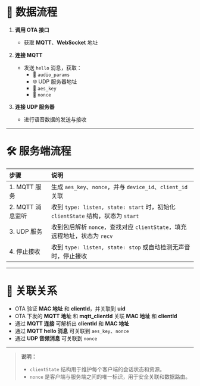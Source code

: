 # 🚦 数据流程

1. **调用 OTA 接口**
   - 获取 **MQTT**、**WebSocket** 地址

2. **连接 MQTT**
   - 发送 `hello` 消息，获取：
     - 🎵 `audio_params`
     - 🌐 UDP 服务器地址
     - 🔑 `aes_key`
     - 🧩 `nonce`

3. **连接 UDP 服务器**
   - 进行语音数据的发送与接收

---

# 🛠️ 服务端流程

| 步骤 | 说明 |
| :--- | :--- |
| 1. MQTT 服务 | 生成 `aes_key`、`nonce`，并与 `device_id`、`client_id` 关联 |
| 2. MQTT 消息监听 | 收到 `type: listen, state: start` 时，初始化 `clientState` 结构，状态为 `start` |
| 3. UDP 服务 | 收到包后解析 `nonce`，查找对应 `clientState`，填充远程地址，状态为 `recv` |
| 4. 停止接收 | 收到 `type: listen, state: stop` 或自动检测无声音时，停止接收 |

---

# 🔗 关联关系

- OTA 验证 **MAC 地址** 和 **clientId**，并关联到 **uid**
- OTA 下发的 **MQTT 地址** 和 **mqtt_clientId** 关联 **MAC 地址** 和 **clientId**
- 通过 **MQTT 连接** 可解析出 **clientId** 和 **MAC 地址**
- 通过 **MQTT hello 消息** 可关联到 `aes_key`、`nonce`
- 通过 **UDP 音频消息** 可关联到 `nonce`

---

> **说明：**
> - `clientState` 结构用于维护每个客户端的会话状态和资源。
> - `nonce` 是客户端与服务端之间的唯一标识，用于安全关联和数据路由。
